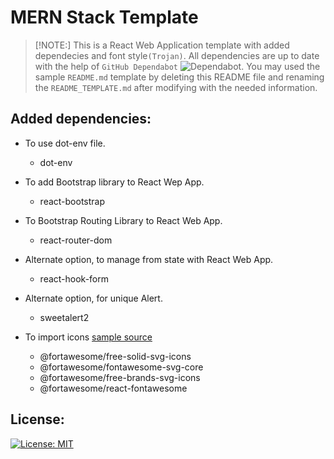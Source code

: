 # MERN Stack Template

> [!NOTE:]
> This is a React Web Application template with added dependecies and font style`(Trojan)`. All dependencies are up to date with the help of `GitHub Dependabot` ![Dependabot](https://img.shields.io/badge/dependabot-025E8C?style=for-the-badge&logo=dependabot&logoColor=white). You may used the sample `README.md` template by deleting this README file and renaming the `README_TEMPLATE.md` after modifying with the needed information.


## Added dependencies:
- To use dot-env file.
	- dot-env
- To add Bootstrap library to React Wep App.
	- react-bootstrap

- To Bootstrap Routing Library to React Web App.
	- react-router-dom

- Alternate option, to manage from state with React Web App.
	- react-hook-form

- Alternate option, for unique Alert.
	- sweetalert2

- To import icons [sample source](https://fontawesome.com/)
	- @fortawesome/free-solid-svg-icons
	- @fortawesome/fontawesome-svg-core
	- @fortawesome/free-brands-svg-icons
	- @fortawesome/react-fontawesome

## License:
[![License: MIT](https://img.shields.io/badge/License-MIT-yellow.svg)](./LICENSE)
